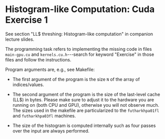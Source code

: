 # Histogram-like Computation: Cuda Exercise 1

See section "LL$ threshing: Histogram-like computation" in companion lecture slides.

The programming task refers to implementing the missing code in files `main-gpu.cu` and `kernels.cu.h`---search for keyword "Exercise" in those files and follow the instructions.

Program arguments are, e.g., see Makefile:

- The first argument of the program is the size `N` of the array of indices/values. 

- The second argument of the program is the size of the last-level cache (LL$) in bytes. Please make sure to adjust it to the hardware you are running on (both CPU and GPU), otherwise you will not observe much. The sizes used in the makefile are particularized to the `futharkhpa01fl` and `futharkhpa03fl` machines.

- The size of the histogram is computed internally such as four passes over the input are always performed.

